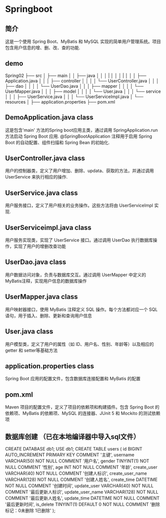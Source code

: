 # Springboot

## 简介

这是一个使用 Spring Boot、MyBatis 和 MySQL 实现的简单用户管理系统。项目包含用户信息的增、删、改、查的功能.

## demo
Spring02
├── src
│ ├── main
│ │ ├── java
│ │ │ |
│ │ │ |
│ │ │ ├── Application.java
│ │ │ ├── controller
│ │ │ │ └── UserController.java
│ │ │ ├── dao
│ │ │ │ └── UserDao.java
│ │ │ ├── mapper
│ │ │ │ └── UserMapper.java
│ │ │ ├── model
│ │ │ │ └── User.java
│ │ │ └── service
│ │ │ ├── UserService.java
│ │ │ └── UserServiceImpl.java
│ └── resources
│ ├── application.properties
├── pom.xml

## DemoApplication.java class
这是包含'main' 方法的Spring boot应用主类，通过调用 SpringApplication.run 方法启动 Spring Boot 应用.
@SpringBootApplication 注释用于启用 Spring Boot 的自动配置、组件扫描和 Spring Bean 的初始化.

## UserController.java class
用户的控制器类，定义了用户增加、删除、updata、获取的方法，并通过调用 UserService 来执行相应的操作.

## UserService.java class
用户服务接口，定义了用户相关的业务操作。这些方法将由 UserServiceImpl 实现.

## UserServiceimpl.java class
用户服务实现类，实现了 UserService 接口。通过调用 UserDao 执行数据库操作，实现了用户的增删改查功能

## UserDao.java class
用户数据访问对象，负责与数据库交互。通过调用 UserMapper 中定义的 MyBatis注释，实现用户信息的数据库操作

## UserMapper.java class
用户映射器接口，使用 MyBatis 注释定义 SQL 操作。每个方法都对应一个 SQL 语句，用于插入、删除、更新和查询用户信息

## User.java class
用户模型类，定义了用户的属性（如 ID、用户名、性别、年龄等）以及相应的 getter 和 setter等基础方法

## application.properties class
Spring Boot 应用的配置文件，包含数据库连接配置和 MyBatis 的配置

## pom.xml
Maven 项目的配置文件，定义了项目的依赖项和构建插件。包含 Spring Boot 的依赖项、MyBatis 的依赖项、MySQL 的连接器、JUnit 5 和 Mockito 的测试依赖项

## 数据库创建 （已在本地编译器中导入sql文件）

CREATE DATABASE db1;
USE db1;
CREATE TABLE users (
    id BIGINT AUTO_INCREMENT PRIMARY KEY COMMENT '主键',
    username VARCHAR(50) NOT NULL COMMENT '用户名',
    gender TINYINT(1) NOT NULL COMMENT '性别',
    age INT NOT NULL COMMENT '年龄',
    create_user VARCHAR(40) NOT NULL COMMENT '创建人标识',
    create_user_name VARCHAR(128) NOT NULL COMMENT '创建人姓名',
    create_time DATETIME NOT NULL COMMENT '创建时间',
    update_user VARCHAR(40) NOT NULL COMMENT '最后更新人标识',
    update_user_name VARCHAR(128) NOT NULL COMMENT '最后更新人姓名',
    update_time DATETIME NOT NULL COMMENT '最后更新时间',
    is_delete TINYINT(1) DEFAULT 0 NOT NULL COMMENT '删除标记：0未删除 1已删除'
);
